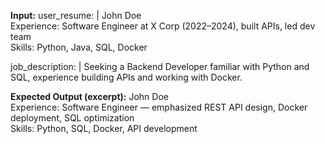 **Input:**
user_resume: |
  John Doe  
  Experience: Software Engineer at X Corp (2022–2024), built APIs, led dev team  
  Skills: Python, Java, SQL, Docker  

job_description: |
  Seeking a Backend Developer familiar with Python and SQL, experience building APIs and working with Docker.

**Expected Output (excerpt):**
John Doe  
Experience: Software Engineer — emphasized REST API design, Docker deployment, SQL optimization  
Skills: Python, SQL, Docker, API development

